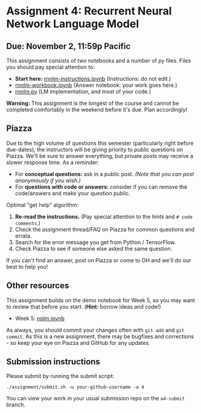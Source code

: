 # Assignment 4: Recurrent Neural Network Language Model

## Due: November 2, 11:59p Pacific

This assignment consists of two notebooks and a number of py files.  Files you should pay special attention to:

* **Start here:** [rnnlm-instructions.ipynb](rnnlm-instructions.ipynb) (Instructions: do not edit.)
* [rnnlm-workbook.ipynb](rnnlm-workbook.ipynb) (Answer notebook: your work goes here.)
* [rnnlm.py](rnnlm.py) (LM implementation, and most of your code.)

**Warning:** This assignment is the longest of the course and cannot be completed comfortably in the weekend before it's due.  Plan accordingly!

## Piazza

Due to the high volume of questions this semester (particularly right before due-dates), the instructors will be giving priority to _public_ questions on Piazza. We'll be sure to answer everything, but private posts may receive a slower response time. As a reminder:

- For **conceptual questions:** ask in a public post. _(Note that you can post 
  anonymously if you wish.)_
- For **questions with code or answers:** consider if you can remove the code/answers and make your question public.

Optimal "get help" algorithm:

1. **Re-read the instructions.** (Pay special attention to the _hints_ and `# code comments`.)
2. Check the assignment thread/FAQ on Piazza for common questions and errata.
3. Search for the error message you get from Python / TensorFlow.
4. Check Piazza to see if someone else asked the same question.

If you can't find an answer, post on Piazza or come to OH and we'll do our best to help you!


## Other resources

This assignment builds on the demo notebook for Week 5, so you may want to review that before you start. (**Hint:** borrow ideas and code!)

* Week 5: [nplm.ipynb](../../materials/week5/nplm.ipynb)

As always, you should commit your changes often with `git add` and `git commit`. As this is a new assignment, there may be bugfixes and corrections - so keep your eye on Piazza and GitHub for any updates.

## Submission instructions

Please submit by running the submit script:
```
./assignment/submit.sh -u your-github-username -a 4
```
You can view your work in your usual submission repo on the `a4-submit` branch.
